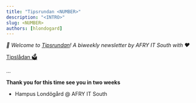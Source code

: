 ```yaml
---
title: "Tipsrundan <NUMBER>"
description: "<INTRO>"
slug: <NUMBER>
authors: [hlondogard]
---
```


_👋 Welcome to [Tipsrundan](https://buitsyd.com/tipsrundan/<NUMBER>/)! A biweekly newsletter by AFRY IT South with ❤️_
_<INTRO>_
<!--truncate-->

[Tipslådan 🗳](mailto:hampus.londogard@afry.com?subject=Tips)    

...

**Thank you for this time see you in two weeks**
- Hampus Londögård @ AFRY IT South